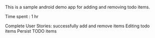 This is a sample android demo app for adding and removing todo items. 

Time spent : 1 hr

Complete User Stories:
successfully add and remove items
Editing todo items
Persist TODO items

